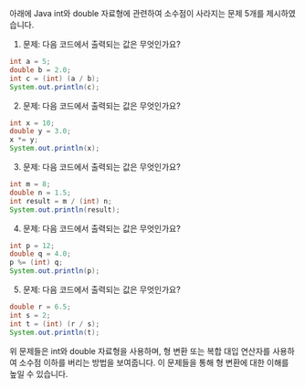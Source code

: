 아래에 Java int와 double 자료형에 관련하여 소수점이 사라지는 문제 5개를 제시하였습니다.

1. 문제: 다음 코드에서 출력되는 값은 무엇인가요?
```java
int a = 5;
double b = 2.0;
int c = (int) (a / b);
System.out.println(c);
```

2. 문제: 다음 코드에서 출력되는 값은 무엇인가요?
```java
int x = 10;
double y = 3.0;
x *= y;
System.out.println(x);
```

3. 문제: 다음 코드에서 출력되는 값은 무엇인가요?
```java
int m = 8;
double n = 1.5;
int result = m / (int) n;
System.out.println(result);
```

4. 문제: 다음 코드에서 출력되는 값은 무엇인가요?
```java
int p = 12;
double q = 4.0;
p %= (int) q;
System.out.println(p);
```

5. 문제: 다음 코드에서 출력되는 값은 무엇인가요?
```java
double r = 6.5;
int s = 2;
int t = (int) (r / s);
System.out.println(t);
```

위 문제들은 int와 double 자료형을 사용하며, 형 변환 또는 복합 대입 연산자를 사용하여 소수점 이하를 버리는 방법을 보여줍니다. 이 문제들을 통해 형 변환에 대한 이해를 높일 수 있습니다.
